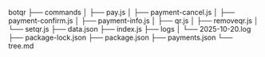 botqr
├── commands
│   ├── pay.js
│   ├── payment-cancel.js
│   ├── payment-confirm.js
│   ├── payment-info.js
│   ├── qr.js
│   ├── removeqr.js
│   └── setqr.js
├── data.json
├── index.js
├── logs
│   └── 2025-10-20.log
├── package-lock.json
├── package.json
├── payments.json
└── tree.md